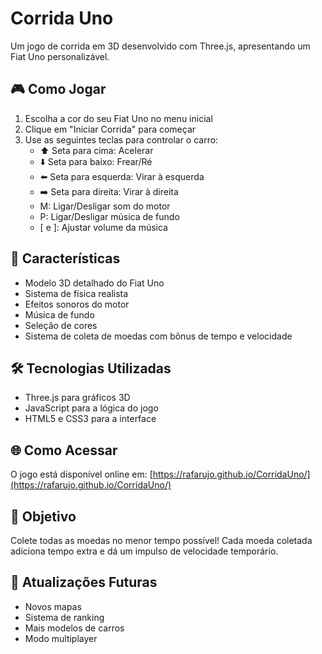 # Corrida Uno

Um jogo de corrida em 3D desenvolvido com Three.js, apresentando um Fiat Uno personalizável.

## 🎮 Como Jogar

1. Escolha a cor do seu Fiat Uno no menu inicial
2. Clique em "Iniciar Corrida" para começar
3. Use as seguintes teclas para controlar o carro:
   - ⬆️ Seta para cima: Acelerar
   - ⬇️ Seta para baixo: Frear/Ré
   - ⬅️ Seta para esquerda: Virar à esquerda
   - ➡️ Seta para direita: Virar à direita
   - M: Ligar/Desligar som do motor
   - P: Ligar/Desligar música de fundo
   - [ e ]: Ajustar volume da música

## 🚗 Características

- Modelo 3D detalhado do Fiat Uno
- Sistema de física realista
- Efeitos sonoros do motor
- Música de fundo
- Seleção de cores
- Sistema de coleta de moedas com bônus de tempo e velocidade

## 🛠️ Tecnologias Utilizadas

- Three.js para gráficos 3D
- JavaScript para a lógica do jogo
- HTML5 e CSS3 para a interface

## 🌐 Como Acessar

O jogo está disponível online em: [https://rafarujo.github.io/CorridaUno/](https://rafarujo.github.io/CorridaUno/)

## 🎯 Objetivo

Colete todas as moedas no menor tempo possível! Cada moeda coletada adiciona tempo extra e dá um impulso de velocidade temporário.

## 🔄 Atualizações Futuras

- Novos mapas
- Sistema de ranking
- Mais modelos de carros
- Modo multiplayer 